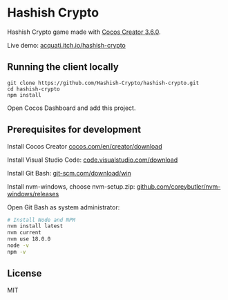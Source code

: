 # Hashish Crypto

Hashish Crypto game made with [Cocos Creator 3.6.0](https://www.cocos.com/en/creator).

Live demo: [acquati.itch.io/hashish-crypto](https://acquati.itch.io/hashish-crypto)

## Running the client locally

```
git clone https://github.com/Hashish-Crypto/hashish-crypto.git
cd hashish-crypto
npm install
```

Open Cocos Dashboard and add this project.

## Prerequisites for development

Install Cocos Creator [cocos.com/en/creator/download](https://www.cocos.com/en/creator/download)

Install Visual Studio Code: [code.visualstudio.com/download](https://code.visualstudio.com/download)

Install Git Bash: [git-scm.com/download/win](https://git-scm.com/download/win)

Install nvm-windows, choose nvm-setup.zip:
[github.com/coreybutler/nvm-windows/releases](https://github.com/coreybutler/nvm-windows/releases)

Open Git Bash as system administrator:

```bash
# Install Node and NPM
nvm install latest
nvm current
nvm use 18.0.0
node -v
npm -v
```

## License

MIT

